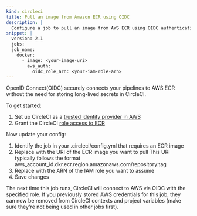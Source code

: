 ```yaml
---
kind: circleci
title: Pull an image from Amazon ECR using OIDC
description: |
  Configure a job to pull an image from AWS ECR using OIDC authentication.
snippet: |
  version: 2.1
  jobs:
  job_name:
    docker:
      - image: <your-image-uri>
        aws_auth:
          oidc_role_arn: <your-iam-role-arn>
---
```

OpenID Connect(OIDC) securely connects your pipelines to AWS ECR without the need for storing long-lived secrets in CircleCI. 

To get started:
1. Set up CircleCI as a [trusted identity provider in AWS](https://circleci.com/docs/openid-connect-tokens/#set-up-aws)
2. Grant the CircleCI [role access to ECR](https://circleci.com/docs/pull-an-image-from-aws-ecr-with-oidc/#set-up-iam-role)

Now update your config:
1. Identify the job in your .circleci/config.yml that requires an ECR image
2. Replace <your-image-uri> with the URI of the ECR image you want to pull
    This URI typically follows the format aws_account_id.dkr.ecr.region.amazonaws.com/repository:tag
3. Replace <your-iam-role-arn> with the ARN of the IAM role you want to assume
4. Save changes

The next time this job runs, CircleCI will connect to AWS via OIDC with the specified role. 
If you previously stored AWS credentials for this job, they can now be removed from CircleCI contexts and project variables (make sure they're not being used in other jobs first). 
